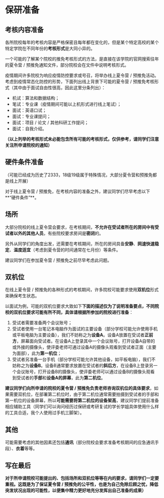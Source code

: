 

# 保研准备

## 考核内容准备

各所院校每年的考核内容是严格保密且每年都在变化的，但是某个特定高校的某个特定学院在不同年份的**考核形式**是大同小异的。

一个可能的了解某个院校的推免考核形式的方法，是直接在该学院的官网搜索往年的夏令营 / 预推免通知文件，部分院校会在文件中说明考核形式。

疫情期间许多院校为响应疫情防控要求或号召，将举办线上夏令营 / 预推免活动。考虑到疫情常态化防控的形势，下面列出线上背景下可能的夏令营 / 预推免考核形式（其中由于面试自由性很高，因此这里分条列出）：

- 机试：算法和数据结构；
- 笔试：专业课（疫情期间可能以上机形式进行线上笔试）；
- 面试：英语口试；
- 面试：专业课提问；
- 面试：项目 / 论文 / 其他科研工作提问；
- 面试：自我介绍。

**（以上列举的考核形式未必能包含所有可能的考核形式，仅供参考，请同学们注意关注所申请院校的通知）**

## 硬件条件准备

（可能已经成为历史了2333，18级19级属于特殊情况，大部分夏令营和预推免都是线上开展）

对于线上夏令营 / 预推免，在考核内容的准备之外，建议同学们尽早考虑以下**“硬件条件”**。

## 场所

大部分院校的线上夏令营会要求，在考核期间，**不允许在受试者所在的房间中有受试者以外的其他人员**，有些院校要求房间是**密闭**的。

另外从同学们的角度出发，还需要在考核期间，所在的房间具备**安静**、**网速快速稳定**、**温度适宜**（考虑到夏令营的时间通常在七月份）等条件。

建议同学们在参加夏令营 / 预推免之前尽早考虑此问题。



## 双机位

在线上夏令营 / 预推免的各种形式的考核期间，许多院校可能要求使用**双机位**形式来确保考生状态。

以面试为例，可能的双机位要求大致如下**下面的描述仅为了说明准备要点，不同院校的双机位要求可能有所不同，具体请根据所参加的院校进行准备**：

1. 受试者需要准备两个会议账号；
2. 受试者使用一台笔记本电脑作为面试的主要设备（部分学校可能允许使用手机或平板电脑为主要设备），我们不妨称之为**设备A**。设备A放置在受试者**正前方**，屏幕面向受试者。在设备A上登录其中一个会议账号，打开设备A自带的或外接的摄像头，使评委老师可通过设备A的摄像头观看到受试者正面（主要为面部），此为**第一机位**；
3. 受试者另准备一台手机（部分学校可能允许其他设备，如平板电脑），我们不妨称之为**设备B**。设备B通常要求放置在受试者的**斜后方**，在设备B上登录另一个会议账号，打开设备B的摄像头，使评委老师可以通过设备B的摄像头观看到受试者的**手部**和**设备A的屏幕**，此为**第二机位**。

**建议同学们向所申请的院校的夏令营 / 预推免负责老师咨询双机位的具体要求**，如果需要双机位，在部署第二机位时，由于第二机位通常需要拍摄到受试者的手部和第一机位的设备屏幕，所以**可能需要将第二机位的设备架高**，建议同学们提前准备相应辅助工具（同学们可以询问经历过保研或考研复试的学长学姐具体使用什么样的工具合适，我个人使用过手机三脚架）。



## 其他

可能需要考虑的其他因素还包括**通讯**（部分院校会要求准备考核期间的应急通讯手段）、**衣着**等等。



## **写在最后**

**对于所申请院校可能提出的、包括场所和双机位等等在内的要求，请同学们一定要重视。这既是为了保证夏令营 / 预推免的公平性，也是为自己免除后顾之忧，降低突发状况出现的可能性，以便集中精力更好地充分发挥出自己准备的成果）**